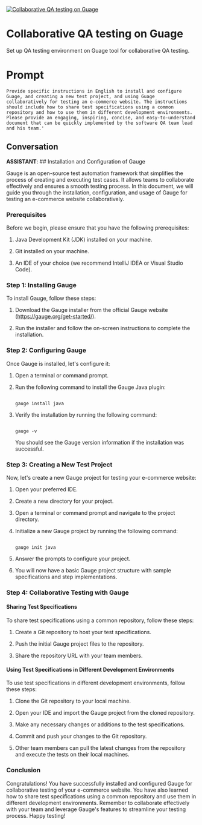 
[![Collaborative QA testing on Guage](https://flow-prompt-covers.s3.us-west-1.amazonaws.com/icon/cute/cute_2.png)]()
# Collaborative QA testing on Guage 
Set up QA testing environment on Guage tool for collaborative QA testing.

# Prompt

```
Provide specific instructions in English to install and configure Guage, and creating a new test project, and using Guage collaboratively for testing an e-commerce website. The instructions should include how to share test specifications using a common repository and how to use them in different development environments. Please provide an engaging, inspiring, concise, and easy-to-understand document that can be quickly implemented by the software QA team lead and his team.'
```

## Conversation

**ASSISTANT**: ## Installation and Configuration of Gauge



Gauge is an open-source test automation framework that simplifies the process of creating and executing test cases. It allows teams to collaborate effectively and ensures a smooth testing process. In this document, we will guide you through the installation, configuration, and usage of Gauge for testing an e-commerce website collaboratively.



### Prerequisites

Before we begin, please ensure that you have the following prerequisites:



1. Java Development Kit (JDK) installed on your machine.

2. Git installed on your machine.

3. An IDE of your choice (we recommend IntelliJ IDEA or Visual Studio Code).



### Step 1: Installing Gauge

To install Gauge, follow these steps:



1. Download the Gauge installer from the official Gauge website (https://gauge.org/get-started/).

2. Run the installer and follow the on-screen instructions to complete the installation.



### Step 2: Configuring Gauge

Once Gauge is installed, let's configure it:



1. Open a terminal or command prompt.

2. Run the following command to install the Gauge Java plugin:



   ```shell

   gauge install java

   ```



3. Verify the installation by running the following command:



   ```shell

   gauge -v

   ```



   You should see the Gauge version information if the installation was successful.



### Step 3: Creating a New Test Project

Now, let's create a new Gauge project for testing your e-commerce website:



1. Open your preferred IDE.

2. Create a new directory for your project.

3. Open a terminal or command prompt and navigate to the project directory.

4. Initialize a new Gauge project by running the following command:



   ```shell

   gauge init java

   ```



5. Answer the prompts to configure your project.

6. You will now have a basic Gauge project structure with sample specifications and step implementations.



### Step 4: Collaborative Testing with Gauge



#### Sharing Test Specifications

To share test specifications using a common repository, follow these steps:



1. Create a Git repository to host your test specifications.

2. Push the initial Gauge project files to the repository.

3. Share the repository URL with your team members.



#### Using Test Specifications in Different Development Environments

To use test specifications in different development environments, follow these steps:



1. Clone the Git repository to your local machine.

2. Open your IDE and import the Gauge project from the cloned repository.

3. Make any necessary changes or additions to the test specifications.

4. Commit and push your changes to the Git repository.

5. Other team members can pull the latest changes from the repository and execute the tests on their local machines.



### Conclusion

Congratulations! You have successfully installed and configured Gauge for collaborative testing of your e-commerce website. You have also learned how to share test specifications using a common repository and use them in different development environments. Remember to collaborate effectively with your team and leverage Gauge's features to streamline your testing process. Happy testing!



